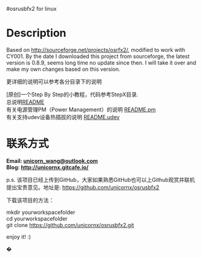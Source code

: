 #osrusbfx2 for linux

# Description

Based on http://sourceforge.net/projects/osrfx2/, modified to work with CY001.
By the date I downloaded this project from sourceforge, the latest version is 0.8.9, seems long time no update since then. I will take it over and make my own changes based on this version.

更详细的说明可以参考各分目录下的说明


[原创]一个Step By Step的小教程，代码参考StepX目录.  
总说明[README](./README)  
有关电源管理PM（Power Management）的说明 [README.pm](./README.pm)  
有关支持udev设备热插拔的说明 [README.udev](./README.udev)  

# 联系方式
**Email: unicorn_wang@outlook.com**  
**Blog:  http://unicornx.gitcafe.io/**

p.s. 该项目已经上传到GitHub，大家如果熟悉GitHub也可以上Github观赏并联机提出宝贵意见。地址是: https://github.com/unicornx/osrusbfx2

下载该项目的方法：

mkdir yourworkspacefolder  
cd yourworkspacefolder  
git clone https://github.com/unicornx/osrusbfx2.git

enjoy it! :)

    
      


�
